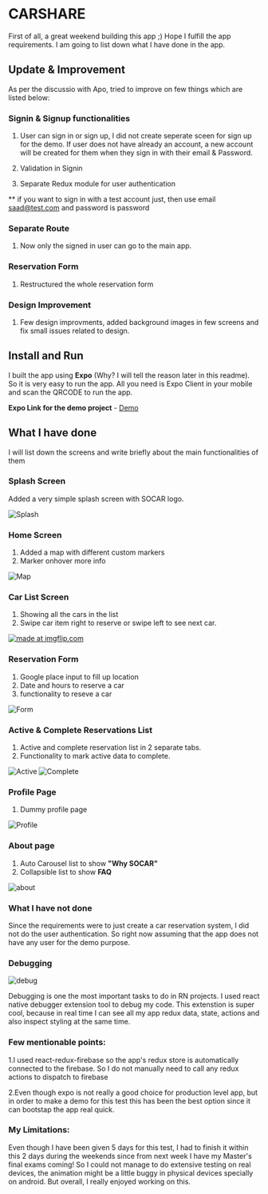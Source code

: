 # CARSHARE

First of all, a great weekend building this app ;) Hope I fulfill the app requirements. I am going to list down what I have done in the app.

## Update & Improvement

As per the discussio with Apo, tried to improve on few things which are listed below:

### Signin & Signup functionalities

1. User can sign in or sign up, I did not create seperate sceen for sign up for the demo. If user does not have already an account, a new account will be created for them when they sign in with their email & Password.

2. Validation in Signin

3. Separate Redux module for user authentication

** if you want to sign in with a test account just, then use email saad@test.com and password is password

### Separate Route

1. Now only the signed in user can go to the main app. 

### Reservation Form

1. Restructured the whole reservation form

### Design Improvement

1. Few design improvments, added background images in few screens and fix small issues related to design.


## Install and Run
I built the app using **Expo** (Why? I will tell the reason later in this readme). So it is very easy to run the app. All you need is Expo Client in your mobile and scan the QRCODE to run the app. 

**Expo Link for the demo project** - [Demo](https://expo.io/@saad-bashar/SOCAR)


## What I have done
I will list down the screens and write briefly about the main functionalities of them

### Splash Screen 

Added a very simple splash screen with SOCAR logo. 

![Splash](https://github.com/Saad-Bashar/CARSHARE/blob/master/assets/screenshots/splash.png)


### Home Screen

1. Added a map with different custom markers
2. Marker onhover more info

![Map](https://github.com/Saad-Bashar/CARSHARE/blob/master/assets/screenshots/map.png)

### Car List Screen

1. Showing all the cars in the list
2. Swipe car item right to reserve or swipe left to see next car.

<a href="https://imgflip.com/gif/2ojbgq"><img src="https://i.imgflip.com/2ojbgq.gif" title="made at imgflip.com"/></a>

### Reservation Form

1. Google place input to fill up location
2. Date and hours to reserve a car
3. functionality to reseve a car

![Form](https://github.com/Saad-Bashar/CARSHARE/blob/master/assets/screenshots/form.png)

### Active & Complete Reservations List

1. Active and complete reservation list in 2 separate tabs.
2. Functionality to mark active data to complete.

![Active](https://github.com/Saad-Bashar/CARSHARE/blob/master/assets/screenshots/list.png)
![Complete](https://github.com/Saad-Bashar/CARSHARE/blob/master/assets/screenshots/list2.png)

### Profile Page

1. Dummy profile page

![Profile](https://github.com/Saad-Bashar/CARSHARE/blob/master/assets/screenshots/profile.png)

### About page

1. Auto Carousel list to show **"Why SOCAR"**
2. Collapsible list to show **FAQ**

![about](https://github.com/Saad-Bashar/CARSHARE/blob/master/assets/screenshots/about.png)

### What I have not done

Since the requirements were to just create a car reservation system, I did not do the user authentication. So right now assuming that the app does not have any user for the demo purpose.

### Debugging

![debug](https://github.com/Saad-Bashar/CARSHARE/blob/master/assets/screenshots/debug.png)


Debugging is one the most important tasks to do in RN projects. I used react native debugger extension tool to debug my code. This extenstion is super cool, because in real time I can see all my app redux data, state, actions and also inspect styling at the same time. 

### Few mentionable points:

1.I used react-redux-firebase so the app's redux store is automatically connected to the firebase. So I do not manually need to call any redux actions to dispatch to firebase

2.Even though expo is not really a good choice for production level app, but in order to make a demo for this test this has been the best option since it can bootstap the app real quick.

### My Limitations: 
Even though I have been given 5 days for this test, I had to finish it within this 2 days during the weekends since from next week I have my Master's final exams coming! So I could not manage to do extensive testing on real devices, the animation might be a little buggy in physical devices specially on android. But overall, I really enjoyed working on this.

